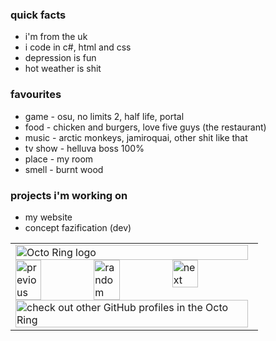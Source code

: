 ### quick facts
- i'm from the uk
- i code in c#, html and css
- depression is fun
- hot weather is shit

### favourites
- game - osu, no limits 2, half life, portal
- food - chicken and burgers, love five guys (the restaurant)
- music - arctic monkeys, jamiroquai, other shit like that
- tv show - helluva boss 100%
- place - my room
- smell - burnt wood

### projects i'm working on
- my website
- concept fazification (dev)


<table><tbody><tr><td><a href="https://octo-ring.com/"><img src="https://octo-ring.com/static/img/widget/top.png" width="99%" alt="Octo Ring logo" align="top"></a><br><a href="https://octo-ring.com/p/rosebytee/prev"><img src="https://octo-ring.com/static/img/widget/prev.png" width="33%" alt="previous" align="top" title="previous profile"></a><a href="https://octo-ring.com/p/rosebytee/random"><img src="https://octo-ring.com/static/img/widget/random.png" width="33%" alt="random" align="top" title="random profile"></a><a href="https://octo-ring.com/p/rosebytee/next"><img src="https://octo-ring.com/static/img/widget/next.png" width="33%" alt="next" align="top" title="next profile"></a><br><a href="https://octo-ring.com/"><img src="https://octo-ring.com/static/img/widget/bottom.png" width="99%" alt="check out other GitHub profiles in the Octo Ring" align="top"></a></td></tr></tbody></table>
